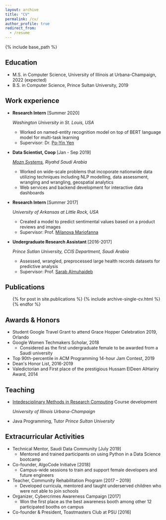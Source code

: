 ```yaml
---
layout: archive
title: "CV"
permalink: /cv/
author_profile: true
redirect_from:
  - /resume
---
```


{% include base_path %}

## Education
* M.S. in Computer Science, University of Illinois at Urbana-Champaign, 2022 (expected)
* B.S. in Computer Science, Prince Sultan University, 2019

## Work experience
* <b> Research Intern</b> [Summer 2020]
  
  <I>Washington University in St. Louis, USA</I>
  * Worked on named-entity recognition model on top of BERT language model for multi-task learning 
  * Supervisor: Dr. [Po-Yin Yen](https://informatics.wustl.edu/research-lab-po-yin-yen/)

* <b>Data Scientist, Coop</b> [Jan - Sep 2019]
  
  <I>[Mozn Systems](https://mozn.sa/), Riyahd Saudi Arabia </I>
  * Worked on wide-scale problems that incoporate nationwide data utilizing techniques including NLP modelling, data assessment, wrangling and wrangling, geospatial analytics
  * Web services and backend development for interactive data dashboards 

* <b> Research Intern </b> [Summer 2017]
  
  <I> University of Arkansas at Little Rock, USA </I>
  * Created a model to predict sentimental values based on a product reviews and images
  * Supervisor: Prof. [Milanova Mariofanna](https://ualr.edu/computerscience/faculty-and-staff/mariofanna-milanova/)
 
* <b> Undergraduate Research Assistant </b> [2016-2017]
  
  <I>Prince Sutlan University, CCIS Department, Saudi Arabia</I> 
  * Assessed, wrangled, preprocessed large health records datasets for predictive analysis
  * Supervisor: Prof. [Sarab Almuhaideb](https://www.researchgate.net/profile/Sarab_Almuhaideb)

## Publications
  <ul>{% for post in site.publications %}
    {% include archive-single-cv.html %}
  {% endfor %}</ul>  

## Awards & Honors
* Student Google Travel Grant to attend Grace Hopper Celebration 2019, Orlando
* Google Women Techmakers Scholar, 2018
  * Considered as the first undergraduate female to be awarded from a Saudi university
* Top 90th-percentile in ACM Programming 14-hour Jam Contest, 2019
* Dean's Honor List, 2016-2019
* Valedictorian and First place of the prestigious Hussam ElDeen AlHariry Award, 2014
 
  
## Teaching
* [Intedesciplinary Methods in Research Computing](https://illinois-cse.github.io/eng498/) Course development
  
  <I> University of Illinois Urbana-Champaign</I>
* Java Programming, Tutor
  <I> Prince Sultan University</I>
  
## Extracurricular Activities
* Technical Mentor, Saudi Data Community [July 2019]
  * Mentored and trained participants on using Python in a Data Science bootcamp
* Co-founder, AlgoCode Initiatve [2018]
  * Campus-wide sessions to train and support female developers and future engineers
* Teacher, Community Rehabilitation Program	[2017 – 2019]
  * Developed curricula, mentored and taught underserved children who were not able to join schools
* Organizer, Cybercrimes Awareness Campaign [2017]
  * Won the first place as the best awareness booth among other 12 participated booths on campus
* Co-founder & President, Toastmasters Club at PSU	[2016]


